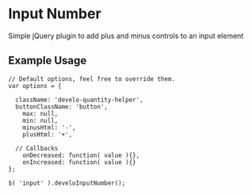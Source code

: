 # Input Number
Simple jQuery plugin to add plus and minus controls to an input element
## Example Usage
```
// Default options, feel free to override them.
var options = {

  className: 'develo-quantity-helper',
  buttonClassName: 'button',
	max: null,
	min: null,
	minusHtml: '-',
	plusHtml: '+',

  // Callbacks
	onDecreased: function( value ){},
	onIncreased: function( value ){}
};

$( 'input' ).develoInputNumber();
```
